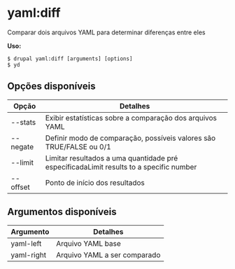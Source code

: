 # yaml:diff
Comparar dois arquivos YAML para determinar diferenças entre eles

**Uso:**
```
$ drupal yaml:diff [arguments] [options] 
$ yd  
```

## Opções disponíveis
Opção | Detalhes
-------|-------------
--stats | Exibir estatísticas sobre a comparação dos arquivos YAML
--negate | Definir modo de comparação, possíveis valores são TRUE/FALSE ou 0/1
--limit | Limitar resultados a uma quantidade pré específicadaLimit results to a specific number
--offset | Ponto de início dos resultados

## Argumentos disponíveis
Argumento | Detalhes
---------|-------------
yaml-left | Arquivo YAML base
yaml-right | Arquivo YAML a ser comparado
